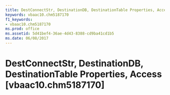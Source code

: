 ```yaml
---
title: DestConnectStr, DestinationDB, DestinationTable Properties, Access [vbaac10.chm5187170]
keywords: vbaac10.chm5187170
f1_keywords:
- vbaac10.chm5187170
ms.prod: office
ms.assetid: 5d41bef4-36ae-4d43-8388-cd9ba41cd1b5
ms.date: 06/08/2017
---
```



# DestConnectStr, DestinationDB, DestinationTable Properties, Access [vbaac10.chm5187170]

